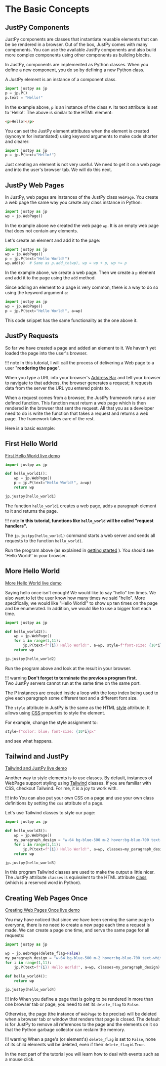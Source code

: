 # The Basic Concepts

## JustPy Components
JustPy components are classes that instantiate reusable elements that can be be rendered in a browser.
Out of the box, JustPy comes with many components. You can use the available JustPy components
and also build more complex components using other components as building blocks.

In JustPy, components are implemented as Python classes. When you define a new component, you do so by defining a new Python class.

A JustPy element is an instance of a component class.

```python
import justpy as jp
p = jp.P()
p.text = "Hello!"
```

In the example above, `p` is an instance of the class `P`. Its text attribute is set to 'Hello!'.
The above is similar to the HTML element:
```html
<p>Hello!</p>
```

You can set the JustPy element attributes when the element is created (synonym for instantiated) using keyword arguments to make code shorter and clearer:
```python
import justpy as jp
p = jp.P(text="Hello!")
```

Just creating an element is not very useful. We need to get it on a web page and into the user's browser tab. We will do this next.

## JustPy Web Pages

In JustPy, web pages are instances of the JustPy class `WebPage`. You create a web page the same way you create any class instance in Python:
```python
import justpy as jp
wp = jp.WebPage()
```  

In the example above we created the web page `wp`. It is an empty web page that does not contain any elements.

Let's create an element and add it to the page:
```python
import justpy as jp
wp = jp.WebPage()
p = jp.P(text="Hello World!")
wp.add(p)  # Same as p.add_to(wp), wp = wp + p, wp += p
```

In the example above, we create a web page. Then we create a `p` element and add it to the page using the `add` method.

Since adding an element to a page is very common, there is a way to do so using the keyword argument `a`:
```python
import justpy as jp
wp = jp.WebPage()
p = jp.P(text="Hello World!", a=wp)
```

This code snippet has the same functionality as the one above it.

## JustPy Requests

So far we have created a page and added an element to it. We haven't yet loaded the page into the user's browser.

!!! note
    In this tutorial, I will call the process of delivering a Web page to a user "**rendering the page**".

When you type a URL into your browser's [Address Bar](https://en.wikipedia.org/wiki/Address_bar) and tell your browser to navigate to that address,
the browser generates a request; it requests data from the server the URL you entered points to.

When a request comes from a browser, the JustPy framework runs a user defined function.
This function must return a web page which is then rendered in the browser that sent the request. All that you as a developer need to do is write the function that takes a request and returns a web page.
The framework takes care of the rest.

Here is a basic example:

## First Hello World
[First Hello World live demo]({{demo_url}}/hello_world1)

```python
import justpy as jp

def hello_world1():
    wp = jp.WebPage()
    p = jp.P(text="Hello World!", a=wp)
    return wp

jp.justpy(hello_world1)
```

The function `hello_world1` creates a web page, adds a paragraph element to it and returns the page.

!!! note
    **In this tutorial, functions like `hello_world` will be called "request handlers".**

The `jp.justpy(hello_world1)` command starts a web server and sends all requests to the function `hello_world1`.

Run the program above (as explained in [getting started](../getting_started/#running-the-program) ).
You should see 'Hello World!' in your browser.

## More Hello World
[More Hello World live demo]({{demo_url}}/hello_world2)

Saying hello once isn't enough! We would like to say "hello" ten times. We also want to let the user know how many times we said "hello". More specifically, we would like "Hello World!" to show up ten times on the page and be enumerated. In addition, we would like to use a bigger font each time.

```python
import justpy as jp

def hello_world2():
    wp = jp.WebPage()
    for i in range(1,11):
        jp.P(text=f"{i}) Hello World!", a=wp, style=f"font-size: {10*i}px")
    return wp

jp.justpy(hello_world2)
```

Run the program above and look at the result in your browser.

!!! warning
    **Don't forget to terminate the previous program first.**  
Two JustPy servers cannot run at the same time on the same port.

The P instances are created inside a loop with the loop index being used to give each paragraph some different text and a different font size.

The `style` attribute in JustPy is the same as the HTML [style](https://developer.mozilla.org/en-US/docs/Web/HTML/Global_attributes/style) attribute. It allows using [CSS](https://developer.mozilla.org/en-US/docs/Web/CSS) properties to style the element.

For example, change the style assignment to:
```python
style=f"color: blue; font-size: {10*i}px"
```
and see what happens.

## Tailwind and JustPy
[Tailwind and JustPy live demo]({{demo_url}}/hello_world3)

Another way to style elements is to use classes.
By default, instances of WebPage support styling using [Tailwind](https://tailwindcss.com/) classes. If you are familiar with CSS, checkout Tailwind. For me, it is a joy to work with.

!!! info
    You can also put your own CSS on a page and use your own class definitions by setting the `css` attribute of a page.

Let's use Tailwind classes to style our page:

```python
import justpy as jp

def hello_world3():
    wp = jp.WebPage()
    my_paragraph_design = "w-64 bg-blue-500 m-2 hover:bg-blue-700 text-white font-bold py-2 px-4 rounded"
    for i in range(1,11):
        jp.P(text=f"{i}) Hello World!", a=wp, classes=my_paragraph_design)
    return wp

jp.justpy(hello_world3)
```

In this program Tailwind classes are used to make the output a little nicer. The JustPy attribute `classes` is equivalent to the HTML attribute [class](https://developer.mozilla.org/en-US/docs/Web/HTML/Global_attributes/class) (which is a reserved word in Python).

## Creating Web Pages Once
[Creating Web Pages Once live demo]({{demo_url}}/hello_world4)

You may have noticed that since we have been serving the same page to everyone, there is no need to create a new page each time a request is made.
We can create a page one time, and serve the same page for all requests:
```python
import justpy as jp

wp = jp.WebPage(delete_flag=False)
my_paragraph_design = "w-64 bg-blue-500 m-2 hover:bg-blue-700 text-white font-bold py-2 px-4 rounded"
for i in range(1,11):
    jp.P(text=f"{i}) Hello World!", a=wp, classes=my_paragraph_design)

def hello_world4():
    return wp

jp.justpy(hello_world4)
```

!!! info
    When you define a page that is going to be rendered in more than one browser tab or page, you need to set its `delete_flag` to `False`.

Otherwise, the page (the instance of `WebPage` to be precise) will be deleted when a browser tab or window that renders that page is closed.
The default is for JustPy to remove all references to the page and the elements on it so that the Python garbage collector can reclaim the memory.

!!! warning
    When a page's (or element's) `delete_flag` is set to `False`, none of its child elements will be deleted, even if their `delete_flag` is `True`.

In the next part of the tutorial you will learn how to deal with events such as a mouse click.
